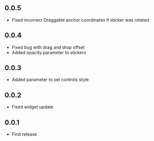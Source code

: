 ## 0.0.5

- Fixed incorrect Draggable anchor coordinates if sticker was rotated

## 0.0.4

- Fixed bug with drag and drop offset
- Added opacity parameter to stickers

## 0.0.3

- Added parameter to set controls style

## 0.0.2

- Fixed widget update

## 0.0.1

 - First release
